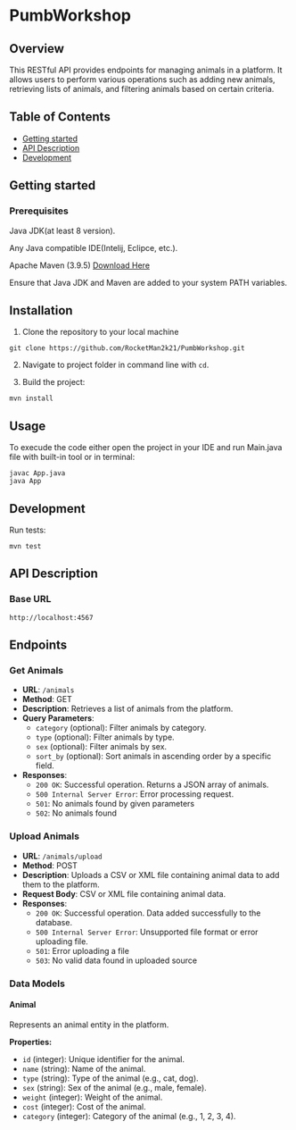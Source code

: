 # PumbWorkshop
## Overview
This RESTful API provides endpoints for managing animals in a platform. It allows users to perform various operations such as adding new animals, retrieving lists of animals, and filtering animals based on certain criteria.

## Table of Contents

- [Getting started](#getting-started)
- [API Description](#api-description)
- [Development](#development)

## Getting started
### Prerequisites

Java JDK(at least 8 version).

Any Java compatible IDE(Intelij, Eclipce, etc.).

Apache Maven (3.9.5) [Download Here](https://maven.apache.org/download.cgi)

Ensure that Java JDK and Maven are added to your system PATH variables.

## Installation
1. Clone the repository to your local machine
```
git clone https://github.com/RocketMan2k21/PumbWorkshop.git
```

2. Navigate to project folder in command line with `cd`.

3. Build the project:
```
mvn install
```

## Usage
To execude the code either open the project in your IDE and run Main.java file with built-in tool or in terminal:
 ```
javac App.java
java App
```


## Development
Run tests:
```
mvn test
```

## API Description
### Base URL  
````
http://localhost:4567
````
## Endpoints

### Get Animals

- **URL**: `/animals`
- **Method**: GET
- **Description**: Retrieves a list of animals from the platform.
- **Query Parameters**:
    - `category` (optional): Filter animals by category.
    - `type` (optional): Filter animals by type.
    - `sex` (optional): Filter animals by sex.
    - `sort_by` (optional): Sort animals in ascending order by a specific field.
- **Responses**:
    - `200 OK`: Successful operation. Returns a JSON array of animals.
    - `500 Internal Server Error`: Error processing request.
    - `501`: No animals found by given parameters
    - `502`: No animals found

### Upload Animals

- **URL**: `/animals/upload`
- **Method**: POST
- **Description**: Uploads a CSV or XML file containing animal data to add them to the platform.
- **Request Body**: CSV or XML file containing animal data.
- **Responses**:
    - `200 OK`: Successful operation. Data added successfully to the database.
    - `500 Internal Server Error`: Unsupported file format or error uploading file.
    - `501`: Error uploading a file
    - `503`: No valid data found in uploaded source

### Data Models

#### Animal

Represents an animal entity in the platform.

**Properties:**
- `id` (integer): Unique identifier for the animal.
- `name` (string): Name of the animal.
- `type` (string): Type of the animal (e.g., cat, dog).
- `sex` (string): Sex of the animal (e.g., male, female).
- `weight` (integer): Weight of the animal.
- `cost` (integer): Cost of the animal.
- `category` (integer): Category of the animal (e.g., 1, 2, 3, 4).
